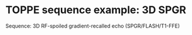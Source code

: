 # TOPPE sequence example: 3D SPGR

Sequence: 3D RF-spoiled gradient-recalled echo (SPGR/FLASH/T1-FFE)

